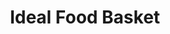 ---
title: "Ideal Food Basket"
url: /brooklyn/ideal-food-basket-lafayette-avenue/
shop: Supermarkt
---